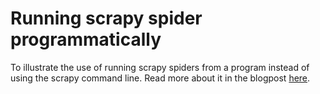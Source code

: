 # Running scrapy spider programmatically
To illustrate the use of running scrapy spiders from a program instead of using the scrapy command line.
Read more about it in the blogpost [here](http://kirankoduru.github.io/python/running-scrapy-programmatically.html).
